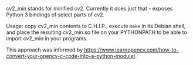 cv2_min stands for minified cv2. Currently it does just that - exposes Python 3 bindings of select parts of cv2.

Usage: copy cv2_min contents to C.H.I.P., execute `make` in its Debian shell, and place the resulting cv2_min.so file on your PYTHONPATH to be able to import cv2_min in your programs.

This approach was informed by https://www.learnopencv.com/how-to-convert-your-opencv-c-code-into-a-python-module/.
